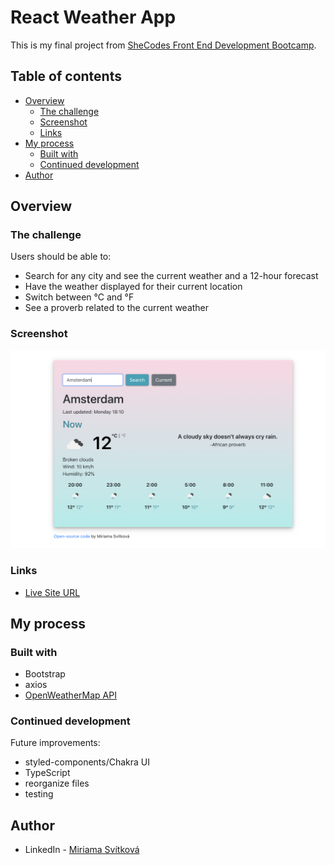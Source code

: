 # React Weather App

This is my final project from [SheCodes Front End Development Bootcamp](https://www.shecodes.io/students/113-miriama-svitkova).

## Table of contents

- [Overview](#overview)
  - [The challenge](#the-challenge)
  - [Screenshot](#screenshot)
  - [Links](#links)
- [My process](#my-process)
  - [Built with](#built-with)
  - [Continued development](#continued-development)
- [Author](#author)

## Overview

### The challenge

Users should be able to:

- Search for any city and see the current weather and a 12-hour forecast
- Have the weather displayed for their current location
- Switch between °C and °F
- See a proverb related to the current weather

### Screenshot

![Desktop solution](./design/solution-screenshot.png)

### Links

- [Live Site URL](https://jolly-sinoussi-6463fc.netlify.app/)

## My process

### Built with

- Bootstrap
- axios
- [OpenWeatherMap API](https://openweathermap.org/api)

### Continued development

Future improvements:

- styled-components/Chakra UI
- TypeScript
- reorganize files
- testing

## Author

- LinkedIn - [Miriama Svítková](https://www.linkedin.com/in/miriama-svitkova)

